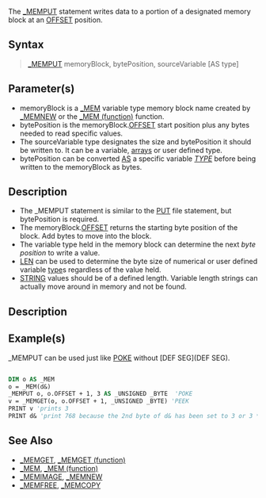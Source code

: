 The [_MEMPUT](_MEMPUT) statement writes data to a portion of a designated memory block at an [OFFSET](OFFSET) position.


## Syntax

>  [_MEMPUT](_MEMPUT) memoryBlock, bytePosition, sourceVariable [AS type]


## Parameter(s)

* memoryBlock is a [_MEM](_MEM) variable type memory block name created by [_MEMNEW](_MEMNEW) or the [_MEM (function)](_MEM (function)) function.
* bytePosition is the memoryBlock.[OFFSET](OFFSET) start position plus any bytes needed to read specific values. 
* The sourceVariable type designates the size and bytePosition it should be written to. It can be a variable, [arrays](arrays) or user defined type.
* bytePosition can be converted [AS](AS) a specific variable *[TYPE](TYPE)* before being written to the memoryBlock as bytes.


## Description

* The _MEMPUT statement is similar to the [PUT](PUT) file statement, but bytePosition is required.
* The memoryBlock.[OFFSET](OFFSET) returns the starting byte position of the block. Add bytes to move into the block.
* The variable type held in the memory block can determine the next *byte position* to write a value. 
* [LEN](LEN) can be used to determine the byte size of numerical or user defined variable [type](type)s regardless of the value held.
* [STRING](STRING) values should be of a defined length. Variable length strings can actually move around in memory and not be found.


## Description

## Example(s)
 _MEMPUT can be used just like [POKE](POKE) without [DEF SEG](DEF SEG).

```vb

DIM o AS _MEM
o = _MEM(d&)
_MEMPUT o, o.OFFSET + 1, 3 AS _UNSIGNED _BYTE  'POKE
v = _MEMGET(o, o.OFFSET + 1, _UNSIGNED _BYTE) 'PEEK
PRINT v 'prints 3
PRINT d& 'print 768 because the 2nd byte of d& has been set to 3 or 3 * 256 

```


## See Also

* [_MEMGET](_MEMGET), [_MEMGET (function)](_MEMGET (function))
* [_MEM](_MEM), [_MEM (function)](_MEM (function))
* [_MEMIMAGE](_MEMIMAGE), [_MEMNEW](_MEMNEW)
* [_MEMFREE](_MEMFREE), [_MEMCOPY](_MEMCOPY)




